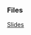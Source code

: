 ### Files 
<u>[Slides](https://gkabas.netlify.app/files/TFS_2025.pdf)</u> <br>


<script type="module">
  import * as pdfjsLib from '/js/pdfjs/pdf.mjs';
  pdfjsLib.GlobalWorkerOptions.workerSrc = '/js/pdfjs/pdf.worker.mjs';
</script>




